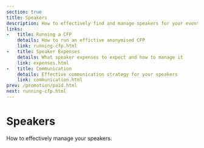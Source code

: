 ```yaml
---
section: true
title: Speakers
description: How to effectively find and manage speakers for your event
links:
-   title: Running a CFP
    details: How to run an effictive anonymised CFP
    link: running-cfp.html
-   title: Speaker Expenses
    details: What speaker expenses to expect and how to manage it
    link: expenses.html
-   title: Communication
    details: Effective communication strategy for your speakers
    link: communication.html
prev: /promotion/paid.html
next: running-cfp.html
---
```


# Speakers

How to effectively manage your speakers.
